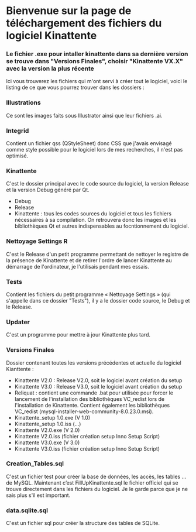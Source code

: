 # Bienvenue sur la page de téléchargement des fichiers du logiciel Kinattente
### Le fichier .exe pour intaller kinattente dans sa dernière version se trouve dans "Versions Finales", choisir "Kinattente VX.X" avec la version la plus récente
Ici vous trouverez les fichiers qui m'ont servi à créer tout le logiciel, voici le listing de ce que vous pourrez trouver dans les dossiers :
### Illustrations
Ce sont les images faits sous Illustrator ainsi que leur fichiers .ai.

### Integrid
Contient un fichier qss (QStyleSheet) donc CSS que j'avais envisagé comme style possible pour le logiciel lors de mes recherches, il n'est pas optimisé.

### Kinattente
C'est le dossier principal avec le code source du logiciel, la version Release et la version Debug généré par Qt.
- Debug
- Release
- Kinattente : tous les codes sources du logiciel et tous les fichiers nécessaires à sa compilation. On retrouvera donc les images et les bibliothèques Qt et autres indispensables au focntionnement du logiciel.

### Nettoyage Settings R
C'est le Release d'un petit programme permettant de nettoyer le registre de la présence de Kinattente et de retirer l'ordre de lancer Kinattente au démarrage de l'ordinateur, je l'utilisais pendant mes essais.

### Tests
Contient les fichiers du petit programme « Nettoyage Settings » (qui s'appelle dans ce dossier "Tests"), il y a le dossier code source, le Debug et le Release.

### Updater
C'est un programme pour mettre à jour Kinattente plus tard.

### Versions Finales
Dossier contenant toutes les versions précédentes et actuelle du logiciel Kianttente :
-	Kinattente V2.0 : Release V2.0, soit le logiciel avant création du setup
-	Kinattente V3.0 : Release V3.0, soit le logiciel avant création du setup
-	Reliquat : contient une commande .bat pour utilisée pour forcer le lancement de l'installation des bibliothèques VC_redist lors de l'installation de Kinattente. Contient également les bibliothèques VC_redist (mysql-installer-web-community-8.0.23.0.msi).
-	Kinattente_setup 1.0.exe (V 1.0)
-	Kinattente_setup 1.0.iss (…)
-	Kinattente V2.0.exe (V 2.0)
-	Kinattente V2.0.iss (fichier création setup Inno Setup Script)
-	Kinattente V3.0.exe (V 3.0)
-	Kinattente V3.0.iss (fichier création setup Inno Setup Script)

### Creation_Tables.sql
C'est un fichier test pour créer la base de données, les accès, les tables … de MySQL. Maintenant c’est FillUpKinattente.sql le fichier officiel qui se trouve directement dans les fichiers du logiciel. Je le garde parce que je ne sais plus s'il est important.

### data.sqlite.sql
C'est un fichier sql pour créer la structure des tables de SQLite.


<!--
**Kinattente/Kinattente** is a ✨ _special_ ✨ repository because its `README.md` (this file) appears on your GitHub profile.

Here are some ideas to get you started:

- 🔭 I’m currently working on ...
- 🌱 I’m currently learning ...
- 👯 I’m looking to collaborate on ...
- 🤔 I’m looking for help with ...
- 💬 Ask me about ...
- 📫 How to reach me: ...
- 😄 Pronouns: ...
- ⚡ Fun fact: ...
-->
